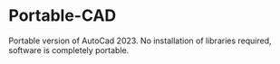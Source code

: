 # Portable-CAD
Portable version of AutoCad 2023. No installation of libraries required, software is completely portable.
